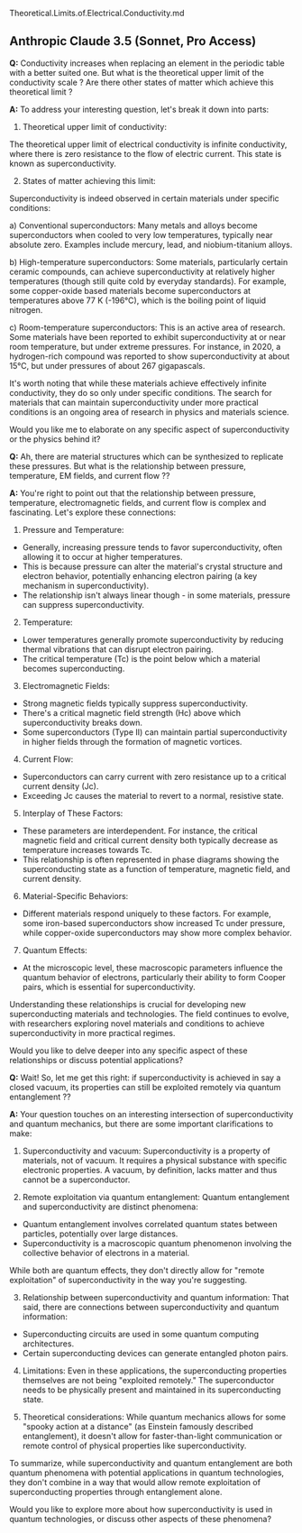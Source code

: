 Theoretical.Limits.of.Electrical.Conductivity.md

## Anthropic Claude 3.5 (Sonnet, Pro Access)

**Q:** Conductivity increases when replacing an element in the periodic table with a better suited one. But what is the theoretical upper limit of the conductivity scale ? Are there other states of matter which achieve this theoretical limit ?​​​​​​​​​​​​​​​​

**A:** To address your interesting question, let's break it down into parts:

1. Theoretical upper limit of conductivity:

The theoretical upper limit of electrical conductivity is infinite conductivity, where there is zero resistance to the flow of electric current. This state is known as superconductivity.

2. States of matter achieving this limit:

Superconductivity is indeed observed in certain materials under specific conditions:

a) Conventional superconductors:
Many metals and alloys become superconductors when cooled to very low temperatures, typically near absolute zero. Examples include mercury, lead, and niobium-titanium alloys.

b) High-temperature superconductors:
Some materials, particularly certain ceramic compounds, can achieve superconductivity at relatively higher temperatures (though still quite cold by everyday standards). For example, some copper-oxide based materials become superconductors at temperatures above 77 K (-196°C), which is the boiling point of liquid nitrogen.

c) Room-temperature superconductors:
This is an active area of research. Some materials have been reported to exhibit superconductivity at or near room temperature, but under extreme pressures. For instance, in 2020, a hydrogen-rich compound was reported to show superconductivity at about 15°C, but under pressures of about 267 gigapascals.

It's worth noting that while these materials achieve effectively infinite conductivity, they do so only under specific conditions. The search for materials that can maintain superconductivity under more practical conditions is an ongoing area of research in physics and materials science.

Would you like me to elaborate on any specific aspect of superconductivity or the physics behind it?​​​​​​​​​​​​​​​​

**Q:** Ah, there are material structures which can be synthesized to replicate these pressures. But what is the relationship between pressure, temperature, EM fields, and current flow ??​​​​​​​​​​​​​​​​

**A:** You're right to point out that the relationship between pressure, temperature, electromagnetic fields, and current flow is complex and fascinating. Let's explore these connections:

1. Pressure and Temperature:

- Generally, increasing pressure tends to favor superconductivity, often allowing it to occur at higher temperatures.
- This is because pressure can alter the material's crystal structure and electron behavior, potentially enhancing electron pairing (a key mechanism in superconductivity).
- The relationship isn't always linear though - in some materials, pressure can suppress superconductivity.

2. Temperature:

- Lower temperatures generally promote superconductivity by reducing thermal vibrations that can disrupt electron pairing.
- The critical temperature (Tc) is the point below which a material becomes superconducting.

3. Electromagnetic Fields:

- Strong magnetic fields typically suppress superconductivity.
- There's a critical magnetic field strength (Hc) above which superconductivity breaks down.
- Some superconductors (Type II) can maintain partial superconductivity in higher fields through the formation of magnetic vortices.

4. Current Flow:

- Superconductors can carry current with zero resistance up to a critical current density (Jc).
- Exceeding Jc causes the material to revert to a normal, resistive state.

5. Interplay of These Factors:

- These parameters are interdependent. For instance, the critical magnetic field and critical current density both typically decrease as temperature increases towards Tc.
- This relationship is often represented in phase diagrams showing the superconducting state as a function of temperature, magnetic field, and current density.

6. Material-Specific Behaviors:

- Different materials respond uniquely to these factors. For example, some iron-based superconductors show increased Tc under pressure, while copper-oxide superconductors may show more complex behavior.

7. Quantum Effects:

- At the microscopic level, these macroscopic parameters influence the quantum behavior of electrons, particularly their ability to form Cooper pairs, which is essential for superconductivity.

Understanding these relationships is crucial for developing new superconducting materials and technologies. The field continues to evolve, with researchers exploring novel materials and conditions to achieve superconductivity in more practical regimes.

Would you like to delve deeper into any specific aspect of these relationships or discuss potential applications?​​​​​​​​​​​​​​​​

**Q:** Wait! So, let me get this right: if superconductivity is achieved in say a closed vacuum, its properties can still be exploited remotely via quantum entanglement ??​​​​​​​​​​​​​​​​

**A:** Your question touches on an interesting intersection of superconductivity and quantum mechanics, but there are some important clarifications to make:

1. Superconductivity and vacuum:
Superconductivity is a property of materials, not of vacuum. It requires a physical substance with specific electronic properties. A vacuum, by definition, lacks matter and thus cannot be a superconductor.

2. Remote exploitation via quantum entanglement:
Quantum entanglement and superconductivity are distinct phenomena:

- Quantum entanglement involves correlated quantum states between particles, potentially over large distances.
- Superconductivity is a macroscopic quantum phenomenon involving the collective behavior of electrons in a material.

While both are quantum effects, they don't directly allow for "remote exploitation" of superconductivity in the way you're suggesting.

3. Relationship between superconductivity and quantum information:
That said, there are connections between superconductivity and quantum information:

- Superconducting circuits are used in some quantum computing architectures.
- Certain superconducting devices can generate entangled photon pairs.

4. Limitations:
Even in these applications, the superconducting properties themselves are not being "exploited remotely." The superconductor needs to be physically present and maintained in its superconducting state.

5. Theoretical considerations:
While quantum mechanics allows for some "spooky action at a distance" (as Einstein famously described entanglement), it doesn't allow for faster-than-light communication or remote control of physical properties like superconductivity.

To summarize, while superconductivity and quantum entanglement are both quantum phenomena with potential applications in quantum technologies, they don't combine in a way that would allow remote exploitation of superconducting properties through entanglement alone.

Would you like to explore more about how superconductivity is used in quantum technologies, or discuss other aspects of these phenomena?​​​​​​​​​​​​​​​​

